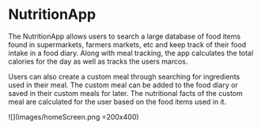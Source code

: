# NutritionApp

The NutritionApp allows users to search a large database of food items found in supermarkets,
farmers markets, etc and keep track of their food intake in a food diary. Along with meal tracking, 
the app calculates the total calories for the day as well as tracks the users marcos. 


Users can also create a custom meal through searching for ingredients used in their meal. The custom meal 
can be added to the food diary or saved in their custom meals for later. The nutritional facts of the custom meal 
are calculated for the user based on the food items used in it. 

![](images/homeScreen.png =200x400)
